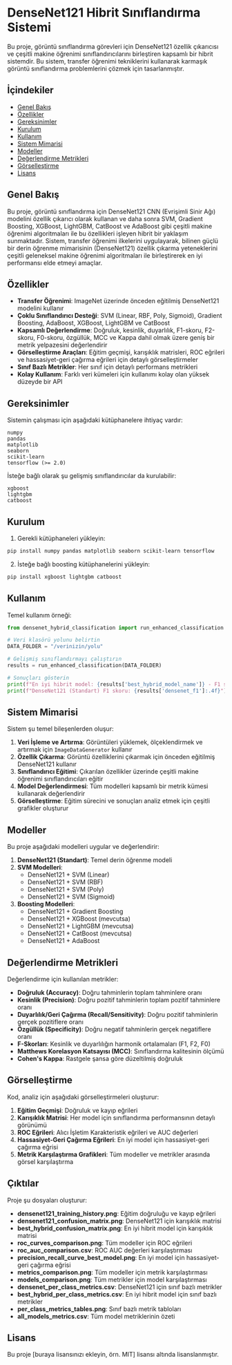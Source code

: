 # DenseNet121 Hibrit Sınıflandırma Sistemi

Bu proje, görüntü sınıflandırma görevleri için DenseNet121 özellik çıkarıcısı ve çeşitli makine öğrenimi sınıflandırıcılarını birleştiren kapsamlı bir hibrit sistemdir. Bu sistem, transfer öğrenimi tekniklerini kullanarak karmaşık görüntü sınıflandırma problemlerini çözmek için tasarlanmıştır.

## İçindekiler

- [Genel Bakış](#genel-bakış)
- [Özellikler](#özellikler)
- [Gereksinimler](#gereksinimler)
- [Kurulum](#kurulum)
- [Kullanım](#kullanım)
- [Sistem Mimarisi](#sistem-mimarisi)
- [Modeller](#modeller)
- [Değerlendirme Metrikleri](#değerlendirme-metrikleri)
- [Görselleştirme](#görselleştirme)
- [Lisans](#lisans)

## Genel Bakış

Bu proje, görüntü sınıflandırma için DenseNet121 CNN (Evrişimli Sinir Ağı) modelini özellik çıkarıcı olarak kullanan ve daha sonra SVM, Gradient Boosting, XGBoost, LightGBM, CatBoost ve AdaBoost gibi çeşitli makine öğrenimi algoritmaları ile bu özellikleri işleyen hibrit bir yaklaşım sunmaktadır. Sistem, transfer öğrenimi ilkelerini uygulayarak, bilinen güçlü bir derin öğrenme mimarisinin (DenseNet121) özellik çıkarma yeteneklerini çeşitli geleneksel makine öğrenimi algoritmaları ile birleştirerek en iyi performansı elde etmeyi amaçlar.

## Özellikler

- **Transfer Öğrenimi**: ImageNet üzerinde önceden eğitilmiş DenseNet121 modelini kullanır
- **Çoklu Sınıflandırıcı Desteği**: SVM (Linear, RBF, Poly, Sigmoid), Gradient Boosting, AdaBoost, XGBoost, LightGBM ve CatBoost
- **Kapsamlı Değerlendirme**: Doğruluk, kesinlik, duyarlılık, F1-skoru, F2-skoru, F0-skoru, özgüllük, MCC ve Kappa dahil olmak üzere geniş bir metrik yelpazesini değerlendirir
- **Görselleştirme Araçları**: Eğitim geçmişi, karışıklık matrisleri, ROC eğrileri ve hassasiyet-geri çağırma eğrileri için detaylı görselleştirmeler
- **Sınıf Bazlı Metrikler**: Her sınıf için detaylı performans metrikleri
- **Kolay Kullanım**: Farklı veri kümeleri için kullanımı kolay olan yüksek düzeyde bir API

## Gereksinimler

Sistemin çalışması için aşağıdaki kütüphanelere ihtiyaç vardır:

```
numpy
pandas
matplotlib
seaborn
scikit-learn
tensorflow (>= 2.0)
```

İsteğe bağlı olarak şu gelişmiş sınıflandırıcılar da kurulabilir:
```
xgboost
lightgbm
catboost
```

## Kurulum

1. Gerekli kütüphaneleri yükleyin:

```bash
pip install numpy pandas matplotlib seaborn scikit-learn tensorflow
```

2. İsteğe bağlı boosting kütüphanelerini yükleyin:

```bash
pip install xgboost lightgbm catboost
```

## Kullanım

Temel kullanım örneği:

```python
from densenet_hybrid_classification import run_enhanced_classification

# Veri klasörü yolunu belirtin
DATA_FOLDER = "/verinizin/yolu"

# Gelişmiş sınıflandırmayı çalıştırın
results = run_enhanced_classification(DATA_FOLDER)

# Sonuçları gösterin
print(f"En iyi hibrit model: {results['best_hybrid_model_name']} - F1 skoru: {results['best_hybrid_model_f1']:.4f}")
print(f"DenseNet121 (Standart) F1 skoru: {results['densenet_f1']:.4f}")
```

## Sistem Mimarisi

Sistem şu temel bileşenlerden oluşur:

1. **Veri İşleme ve Artırma**: Görüntüleri yüklemek, ölçeklendirmek ve artırmak için `ImageDataGenerator` kullanır
2. **Özellik Çıkarma**: Görüntü özelliklerini çıkarmak için önceden eğitilmiş DenseNet121 kullanır
3. **Sınıflandırıcı Eğitimi**: Çıkarılan özellikler üzerinde çeşitli makine öğrenimi sınıflandırıcıları eğitir
4. **Model Değerlendirmesi**: Tüm modelleri kapsamlı bir metrik kümesi kullanarak değerlendirir
5. **Görselleştirme**: Eğitim sürecini ve sonuçları analiz etmek için çeşitli grafikler oluşturur

## Modeller

Bu proje aşağıdaki modelleri uygular ve değerlendirir:

1. **DenseNet121 (Standart)**: Temel derin öğrenme modeli
2. **SVM Modelleri**:
   - DenseNet121 + SVM (Linear)
   - DenseNet121 + SVM (RBF)
   - DenseNet121 + SVM (Poly)
   - DenseNet121 + SVM (Sigmoid)
3. **Boosting Modelleri**:
   - DenseNet121 + Gradient Boosting
   - DenseNet121 + XGBoost (mevcutsa)
   - DenseNet121 + LightGBM (mevcutsa)
   - DenseNet121 + CatBoost (mevcutsa)
   - DenseNet121 + AdaBoost

## Değerlendirme Metrikleri

Değerlendirme için kullanılan metrikler:

- **Doğruluk (Accuracy)**: Doğru tahminlerin toplam tahminlere oranı
- **Kesinlik (Precision)**: Doğru pozitif tahminlerin toplam pozitif tahminlere oranı
- **Duyarlılık/Geri Çağırma (Recall/Sensitivity)**: Doğru pozitif tahminlerin gerçek pozitiflere oranı
- **Özgüllük (Specificity)**: Doğru negatif tahminlerin gerçek negatiflere oranı
- **F-Skorları**: Kesinlik ve duyarlılığın harmonik ortalamaları (F1, F2, F0)
- **Matthews Korelasyon Katsayısı (MCC)**: Sınıflandırma kalitesinin ölçümü
- **Cohen's Kappa**: Rastgele şansa göre düzeltilmiş doğruluk

## Görselleştirme

Kod, analiz için aşağıdaki görselleştirmeleri oluşturur:

1. **Eğitim Geçmişi**: Doğruluk ve kayıp eğrileri
2. **Karışıklık Matrisi**: Her model için sınıflandırma performansının detaylı görünümü
3. **ROC Eğrileri**: Alıcı İşletim Karakteristik eğrileri ve AUC değerleri
4. **Hassasiyet-Geri Çağırma Eğrileri**: En iyi model için hassasiyet-geri çağırma eğrisi
5. **Metrik Karşılaştırma Grafikleri**: Tüm modeller ve metrikler arasında görsel karşılaştırma

## Çıktılar

Proje şu dosyaları oluşturur:

- **densenet121_training_history.png**: Eğitim doğruluğu ve kayıp eğrileri
- **densenet121_confusion_matrix.png**: DenseNet121 için karışıklık matrisi
- **best_hybrid_confusion_matrix.png**: En iyi hibrit model için karışıklık matrisi
- **roc_curves_comparison.png**: Tüm modeller için ROC eğrileri
- **roc_auc_comparison.csv**: ROC AUC değerleri karşılaştırması
- **precision_recall_curve_best_model.png**: En iyi model için hassasiyet-geri çağırma eğrisi
- **metrics_comparison.png**: Tüm modeller için metrik karşılaştırması
- **models_comparison.png**: Tüm metrikler için model karşılaştırması
- **densenet_per_class_metrics.csv**: DenseNet121 için sınıf bazlı metrikler
- **best_hybrid_per_class_metrics.csv**: En iyi hibrit model için sınıf bazlı metrikler
- **per_class_metrics_tables.png**: Sınıf bazlı metrik tabloları
- **all_models_metrics.csv**: Tüm model metriklerinin özeti

## Lisans

Bu proje [buraya lisansınızı ekleyin, örn. MIT] lisansı altında lisanslanmıştır.